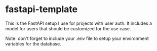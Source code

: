# fastapi-template

This is the FastAPI setup I use for projects with user auth. It includes a model for users that should be customized for the use case.

Note: don't forget to include your .env file to setup your environment variables for the database.
